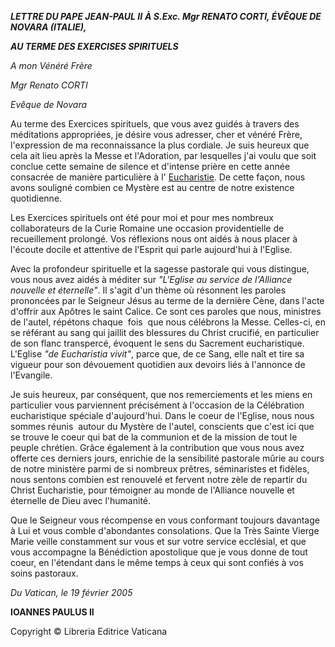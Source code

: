 ***LETTRE DU PAPE JEAN-PAUL II*** ***À S.Exc. Mgr RENATO CORTI, ÉVÊQUE DE NOVARA (ITALIE),***

***AU TERME DES EXERCISES SPIRITUELS***

*A mon Vénéré Frère*

*Mgr Renato CORTI*

*Evêque de Novara*

Au terme des Exercices spirituels, que vous avez guidés à travers des méditations appropriées, je désire vous adresser, cher et vénéré Frère, l'expression de ma reconnaissance la plus cordiale. Je suis heureux que cela ait lieu après la Messe et l'Adoration, par lesquelles j'ai voulu que soit conclue cette semaine de silence et d'intense prière en cette année consacrée de manière particulière à l' [Eucharistie](http://www.vatican.va/holy_father/special_features/eucharist/index_fr.html). De cette façon, nous avons souligné combien ce Mystère est au centre de notre existence quotidienne.

Les Exercices spirituels ont été pour moi et pour mes nombreux collaborateurs de la Curie Romaine une occasion providentielle de recueillement prolongé. Vos réflexions nous ont aidés à nous placer à l'écoute docile et attentive de l'Esprit qui parle aujourd'hui à l'Eglise.

Avec la profondeur spirituelle et la sagesse pastorale qui vous distingue, vous nous avez aidés à méditer sur *"L'Eglise au service de l'Alliance nouvelle et éternelle"*. Il s'agit d'un thème où résonnent les paroles prononcées par le Seigneur Jésus au terme de la dernière Cène, dans l'acte d'offrir aux Apôtres le saint Calice. Ce sont ces paroles que nous, ministres de l'autel, répétons chaque  fois  que nous célébrons la Messe. Celles-ci, en se référant au sang qui jaillit des blessures du Christ crucifié, en particulier de son flanc transpercé, évoquent le sens du Sacrement eucharistique. L'Eglise *"de Eucharistia vivit"*, parce que, de ce Sang, elle naît et tire sa vigueur pour son dévouement quotidien aux devoirs liés à l'annonce de l'Evangile.

Je suis heureux, par conséquent, que nos remerciements et les miens en particulier vous parviennent précisément à l'occasion de la Célébration eucharistique spéciale d'aujourd'hui. Dans le coeur de l'Eglise, nous nous sommes réunis  autour du Mystère de l'autel, conscients que c'est ici que se trouve le coeur qui bat de la communion et de la mission de tout le peuple chrétien. Grâce également à la contribution que vous nous avez offerte ces derniers jours, enrichie de la sensibilité pastorale mûrie au cours de notre ministère parmi de si nombreux prêtres, séminaristes et fidèles, nous sentons combien est renouvelé et fervent notre zèle de repartir du Christ Eucharistie, pour témoigner au monde de l'Alliance nouvelle et éternelle de Dieu avec l'humanité.

Que le Seigneur vous récompense en vous conformant toujours davantage à Lui et vous comble d'abondantes consolations. Que la Très Sainte Vierge Marie veille constamment sur vous et sur votre service ecclésial, et que vous accompagne la Bénédiction apostolique que je vous donne de tout coeur, en l'étendant dans le même temps à ceux qui sont confiés à vos soins pastoraux.

*Du Vatican, le 19 février 2005*

**IOANNES PAULUS II**

Copyright © Libreria Editrice Vaticana